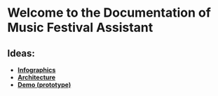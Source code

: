 # Welcome to the Documentation of Music Festival Assistant

## Ideas:
- [**Infographics**](ideas/infographic.html)
- [**Architecture**](ideas/architecture.md)
- [**Demo (prototype)**](ideas/demo.html)
